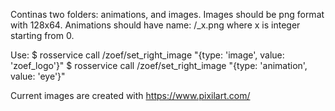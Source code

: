 Continas two folders: animations, and images. Images should be png format with 128x64. Animations should have name: <name>/<name>_x.png where x is integer starting from 0.

Use: 
$ rosservice call /zoef/set_right_image "{type: 'image', value: 'zoef_logo'}"
$ rosservice call /zoef/set_right_image "{type: 'animation', value: 'eye'}"

Current images are created with https://www.pixilart.com/

